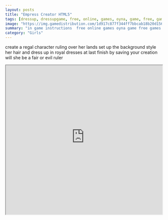 ```yaml
---
layout: posts
title: "Empress Creator HTML5"
tags: [dressup, dressupgame, free, online, games, oyna, game, free, games, play, play, games]
image: "https://img.gamedistribution.com/1d917c877f344ff7bbcab18b20d15621-512x384.jpeg"
summary: "in game instructions  free online games oyna game free games play play games"
category: "Girls"
---
```


create a regal character ruling over her lands set up the background style her hair and dress up in royal dresses at last finish by saving your creation will she be a fair or evil ruler

<iframe width="100%" height="480px;" src="https://html5.gamedistribution.com/1d917c877f344ff7bbcab18b20d15621/"></iframe>